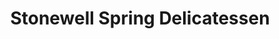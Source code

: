 ---
title: "Stonewell Spring Delicatessen"
url: /lancaster/stonewell-spring-delicatessen/
shop: Feinkost
---